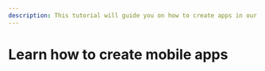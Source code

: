 ```yaml
---
description: This tutorial will guide you on how to create apps in our app builder.
---
```


# Learn how to create mobile apps

